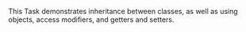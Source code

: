 This Task demonstrates inheritance between classes, as well as using objects, access modifiers, and getters and setters.
